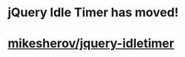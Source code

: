 # jQuery Idle Timer has moved!

# [mikesherov/jquery-idletimer](https://github.com/mikesherov/jquery-idletimer)
